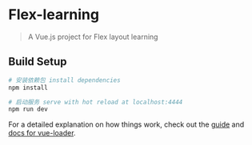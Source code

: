 # Flex-learning

> A Vue.js project for Flex layout learning

## Build Setup

``` bash
# 安装依赖包 install dependencies
npm install

# 启动服务 serve with hot reload at localhost:4444
npm run dev

```

For a detailed explanation on how things work, check out the [guide](http://vuejs-templates.github.io/webpack/) and [docs for vue-loader](http://vuejs.github.io/vue-loader).

